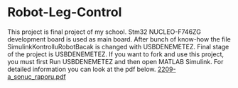 # Robot-Leg-Control
This project is final project of my school. Stm32 NUCLEO-F746ZG development board is used as main board. 
After bunch of know-how the file SimulinkKontrolluRobotBacak is changed with USBDENEMETEZ. Final stage of the project is USBDENEMETEZ.
If you want to fork and use this project, you must first Run USBDENEMETEZ and then open MATLAB Simulink.
For detailed information you can look at the pdf below.
[2209-a_sonuc_raporu.pdf](https://github.com/user-attachments/files/18245830/2209-a_sonuc_raporu.pdf)
